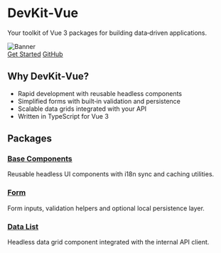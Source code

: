 <!-- apps/docs-site/docs/index.md -->
# DevKit‑Vue

Your toolkit of Vue&nbsp;3 packages for building data‑driven applications.

<img src="https://images.unsplash.com/photo-1605902711622-cfb43c44367f?auto=format&fit=crop&w=1200&q=60" alt="Banner" class="rounded-lg shadow-lg my-6" />

<div class="flex gap-4 mb-8">
  <a href="./base-components/installation" class="px-5 py-3 bg-sky-600 text-white rounded-md shadow hover:bg-sky-700">Get Started</a>
  <a href="https://github.com/darwishdev/devkit-vue" class="px-5 py-3 border border-sky-600 text-sky-600 rounded-md shadow hover:bg-sky-50">GitHub</a>
</div>

## Why DevKit‑Vue?

- Rapid development with reusable headless components
- Simplified forms with built‑in validation and persistence
- Scalable data grids integrated with your API
- Written in TypeScript for Vue&nbsp;3

## Packages

### [Base Components](./base-components/)

Reusable headless UI components with i18n sync and caching utilities.

### [Form](./form/)

Form inputs, validation helpers and optional local persistence layer.

### [Data List](./datalist/)

Headless data grid component integrated with the internal API client.


